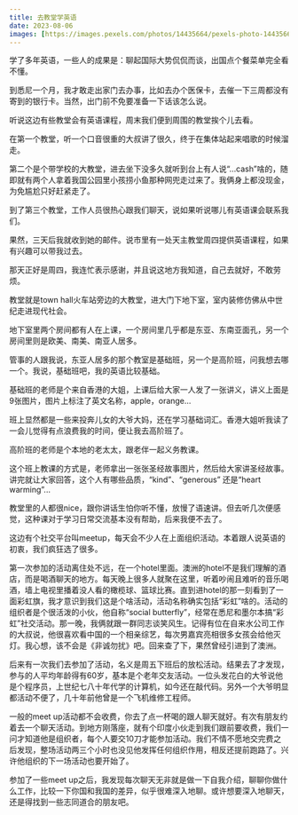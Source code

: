 ```yaml
---
title: 去教堂学英语
date: 2023-08-06
images: [https://images.pexels.com/photos/14435664/pexels-photo-14435664.jpeg,]
---
```


学了多年英语，一些人的成果是：聊起国际大势侃侃而谈，出国点个餐菜单完全看不懂。

到悉尼一个月，我才敢走出家门去办事，比如去办个医保卡，去催一下三周都没有寄到的银行卡。当然，出门前不免要准备一下话该怎么说。

听说这边有些教堂会有英语课程，周末我们便到周围的教堂挨个儿去看。

在第一个教堂，听一个口音很重的大叔讲了很久，终于在集体站起来唱歌的时候溜走。

第二个是个带学校的大教堂，进去坐下没多久就听到台上有人说“…cash”啥的，随即就有两个人拿着我国公园里小孩捞小鱼那种网兜走过来了。我俩身上都没现金，为免尴尬只好赶紧走了。

到了第三个教堂，工作人员很热心跟我们聊天，说如果听说哪儿有英语课会联系我们。

果然，三天后我就收到她的邮件。说市里有一处天主教堂周四提供英语课程，如果有兴趣可以带我过去。

那天正好是周四，我连忙表示感谢，并且说这地方我知道，自己去就好，不敢劳烦。

教堂就是town hall火车站旁边的大教堂，进大门下地下室，室内装修仿佛从中世纪走进现代社会。

地下室里两个房间都有人在上课，一个房间里几乎都是东亚、东南亚面孔，另一个房间里则是欧美、南美、南亚人居多。

管事的人跟我说，东亚人居多的那个教室是基础班，另一个是高阶班，问我想去哪一个。我说，基础班吧，我的英语比较基础。

基础班的老师是个来自香港的大姐，上课后给大家一人发了一张讲义，讲义上面是9张图片，图片上标注了英文名称，apple，orange...

班上显然都是一些来投奔儿女的大爷大妈，还在学习基础词汇。香港大姐听我读了一会儿觉得有点浪费我的时间，便让我去高阶班了。

高阶班的老师是个本地的老太太，跟老伴一起义务教课。

这个班上教课的方式是，老师拿出一张张圣经故事图片，然后给大家讲圣经故事。讲完就让大家回答，这个人有哪些品质，“kind”、“generous” 还是“heart warming”...

教堂里的人都很nice，跟你讲话生怕你听不懂，放慢了语速讲。但去听几次便感觉，这种课对于学习日常交流基本没有帮助，后来我便不去了。

这边有个社交平台叫meetup，每天会不少人在上面组织活动。本着跟人说英语的初衷，我们疯狂选了很多。

第一次参加的活动离住处不远，在一个hotel里面。澳洲的hotel不是我们理解的酒店，而是喝酒聊天的地方。每天晚上很多人就聚在这里，听着吵闹且难听的音乐喝酒，墙上电视里播着没人看的橄榄球、篮球比赛。直到进hotel的那一刻看到了一面彩虹旗，我才意识到我们这是个啥活动，活动名称确实包括“彩虹”啥的。活动的组织者是个很活泼的小伙，他自称“social butterfly”，经常在悉尼和墨尔本搞“彩虹”社交活动。那一晚，我俩就跟一群同志谈笑风生。记得有位在自来水公司工作的大叔说，他很喜欢看中国的一个相亲综艺，每次男嘉宾亮相很多女孩会给他灭灯。我心想，该不会是《非诚勿扰》吧。回来查了下，果然曾经引进到了澳洲。

后来有一次我们去参加了活动，名义是周五下班后的放松活动。结果去了才发现，参与的人平均年龄得有60岁，基本是个老年交友活动。一位头发花白的大爷说他是个程序员，上世纪七八十年代学的计算机，如今还在敲代码。另外一个大爷明显都活动不便了，几十年前他曾是一个飞机维修工程师。

一般的meet up活动都不会收费，你去了点一杯喝的跟人聊天就好。有次有朋友约着去一个聊天活动。到地方刚落座，就有个印度小伙走到我们跟前要收费，我们一问才知道他是组织者，每个人要交10刀才能参加活动。我们不情不愿地交完费之后发现，整场活动两三个小时也没见他发挥任何组织作用，相反还提前跑路了。兴许他组织的下一场活动也要开始了。

参加了一些meet up之后，我发现每次聊天无非就是做一下自我介绍，聊聊你做什么工作，比较一下你国和我国的差异，似乎很难深入地聊。或许想要深入地聊天，还是得找到一些志同道合的朋友吧。

